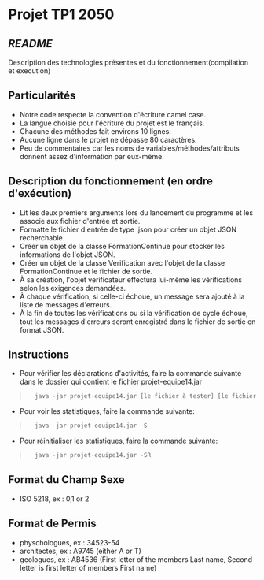 # Projet TP1 2050

## _README_
Description des technologies présentes et du fonctionnement(compilation et execution) 

## Particularités
- Notre code respecte la convention d'écriture camel case.
- La langue choisie pour l'écriture du projet est le français.
- Chacune des méthodes fait environs 10 lignes.
- Aucune ligne dans le projet ne dépasse 80 caractères.
- Peu de commentaires car les noms de variables/méthodes/attributs donnent assez d'information par eux-même.

## Description du fonctionnement (en ordre d'exécution)
- Lit les deux premiers arguments lors du lancement du programme et les associe aux fichier d'entrée et sortie.
- Formatte le fichier d'entrée de type .json pour créer un objet JSON 
  recherchable.
- Créer un objet de la classe FormationContinue pour stocker les informations de l'objet JSON.
- Créer un objet de la classe Verification avec l'objet de la classe FormationContinue et le fichier de sortie.
- À sa création, l'objet verificateur effectura lui-même les vérifications selon les exigences demandées.
- À chaque vérification, si celle-ci échoue, un message sera ajouté à la liste de messages d'erreurs.
- À la fin de toutes les vérifications ou si la vérification de cycle échoue,
  tout les messages d'erreurs seront enregistré dans le fichier de sortie en 
  format JSON.

## Instructions
- Pour vérifier les déclarations d'activités, faire la commande suivante dans le dossier qui contient le fichier projet-equipe14.jar
>~~~csh
>   java -jar projet-equipe14.jar [le fichier à tester] [le fichier résultat]
>~~~

- Pour voir les statistiques, faire la commande suivante:
>~~~csh
>   java -jar projet-equipe14.jar -S
>~~~

- Pour réinitialiser les statistiques, faire la commande suivante:
>~~~csh
>   java -jar projet-equipe14.jar -SR
>~~~

## Format du Champ Sexe
- ISO 5218, ex : 0,1 or 2

## Format de Permis
- physchologues, ex : 34523-54
- architectes, ex : A9745 (either A or T) 
- geologues, ex : AB4536 (First letter of the members Last name, Second letter is first letter of members First name)